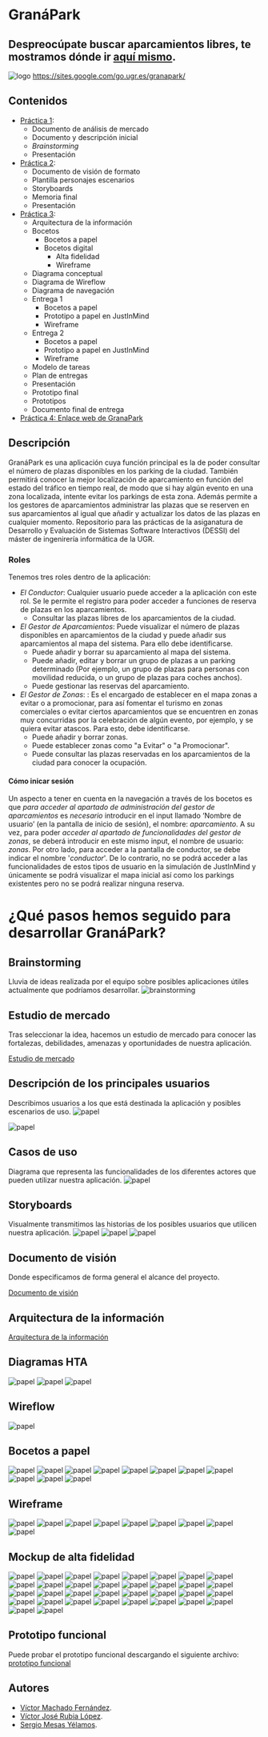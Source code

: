 # GranáPark
## Despreocúpate buscar aparcamientos libres, te mostramos dónde ir [aquí mismo](https://sites.google.com/go.ugr.es/granapark/).
![logo](./imgs/logo.jpeg)
https://sites.google.com/go.ugr.es/granapark/

## Contenidos
- [Práctica 1](./Practica1/):
    - Documento de análisis de mercado
    - Documento y descripción inicial
    - _Brainstorming_
    - Presentación
- [Práctica 2](./Practica2/):
    - Documento de visión de formato
    - Plantilla personajes escenarios
    - Storyboards
    - Memoria final
    - Presentación
- [Práctica 3](./Practica3/):
    - Arquitectura de la información
    - Bocetos
        - Bocetos a papel
        - Bocetos digital
            - Alta fidelidad
            - Wireframe
    - Diagrama conceptual
    - Diagrama de Wireflow
    - Diagrama de navegación
    - Entrega 1
        - Bocetos a papel
        - Prototipo a papel en JustInMind
        - Wireframe
    - Entrega 2
        - Bocetos a papel
        - Prototipo a papel en JustInMind
        - Wireframe
    - Modelo de tareas
    - Plan de entregas
    - Presentación
    - Prototipo final
    - Prototipos
    - Documento final de entrega
- [Práctica 4: Enlace web de GranaPark](https://sites.google.com/go.ugr.es/granapark/)

## Descripción
GranáPark es una aplicación cuya función principal es la de poder consultar el número de plazas disponibles en los
parking de la ciudad. También permitirá conocer la mejor localización de aparcamiento en función del estado del tráfico
en tiempo real, de modo que si hay algún evento en una zona localizada, intente evitar los parkings de esta zona. Además
permite a los gestores de aparcamientos administrar las plazas que se reserven en sus aparcamientos al igual que añadir y
actualizar los datos de las plazas en cualquier momento.
Repositorio para las prácticas de la asiganatura de Desarrollo y Evaluación de Sistemas Software Interactivos (DESSI) del máster de ingenirería informática de la UGR.

### Roles
Tenemos tres roles dentro de la aplicación:
- *El Conductor*: Cualquier usuario puede acceder a la aplicación con este rol. Se le permite el registro para poder acceder a funciones de reserva de plazas en los aparcamientos.
    - Consultar las plazas libres de los aparcamientos de la ciudad.
- *El Gestor de Aparcamientos*: Puede visualizar el número de plazas disponibles en aparcamientos de la ciudad y puede añadir sus aparcamientos al mapa del sistema. Para ello debe identificarse.
    - Puede añadir y borrar su aparcamiento al mapa del sistema.
    - Puede añadir, editar y borrar un grupo de plazas a un parking determinado (Por ejemplo, un grupo de plazas para personas con movilidad reducida, o un grupo de plazas para coches anchos).
    - Puede gestionar las reservas del aparcamiento.
- *El Gestor de Zonas*: : Es el encargado de establecer en el mapa zonas a evitar o a promocionar, para así fomentar el turismo en zonas comerciales o evitar ciertos aparcamientos que se encuentren en zonas muy concurridas por la celebración de algún evento, por ejemplo, y se quiera evitar atascos. Para esto, debe identificarse.
    - Puede añadir y borrar zonas.
    - Puede establecer zonas como "a Evitar" o "a Promocionar".
    - Puede consultar las plazas reservadas en los aparcamientos de la ciudad para conocer la ocupación.
#### Cómo inicar sesión
Un aspecto a tener en cuenta en la navegación a través de los bocetos es que *para acceder al apartado de administración del gestor de aparcamientos* es *necesario* introducir en el input llamado ‘Nombre de usuario’ (en la pantalla de inicio de sesión), el nombre: *aparcamiento*. A su vez, para poder *acceder al apartado de funcionalidades del gestor de zonas*, se deberá introducir en este mismo input, el nombre de usuario: *zonas*. Por otro lado, para acceder a la pantalla de conductor, se debe indicar el nombre '*conductor*'. De lo contrario, no se podrá acceder a las funcionalidades de estos tipos de usuario en la simulación de JustInMind y únicamente se podrá visualizar el mapa inicial así como los parkings existentes pero no se podrá realizar ninguna reserva.

# ¿Qué pasos hemos seguido para desarrollar GranáPark?

## Brainstorming
Lluvia de ideas realizada por el equipo sobre posibles aplicaciones útiles actualmente que podríamos desarrollar.
![brainstorming](./imgs/brainstorming.PNG)

## Estudio de mercado
Tras seleccionar la idea, hacemos un estudio de mercado para conocer las fortalezas, debilidades, amenazas y oportunidades de nuestra aplicación.

[Estudio de mercado](./Practica1/Informe%20del%20Analisis%20de%20Mercado.pdf)

## Descripción de los principales usuarios
Describimos usuarios a los que está destinada la aplicación y posibles escenarios de uso.
![papel](./imgs/user1.PNG)

![papel](./imgs/user2.PNG)

## Casos de uso
Diagrama que representa las funcionalidades de los diferentes actores que pueden utilizar nuestra aplicación.
![papel](./imgs/Diagrama%20de%20Casos%20de%20Uso.drawio.png)


## Storyboards
Visualmente transmitimos las historias de los posibles usuarios que utilicen nuestra aplicación.
![papel](./Practica2/Storyboard%20Israel.png)
![papel](./Practica2/StoryBoard_Ram%C3%B3m.png)
![papel](./Practica2/StoryboardHerminia.png)


## Documento de visión
Donde especificamos de forma general el alcance del proyecto.

[Documento de visión](./Practica2/DocumentoVisionFormato.pdf)

## Arquitectura de la información
[Arquitectura de la información](./Practica3/Arquitectura%20Informaci%C3%B3n/)
## Diagramas HTA
![papel](./Practica3/Modelo%20de%20Tareas/HTA_Conductor.png)
![papel](./Practica3/Modelo%20de%20Tareas/HTA_GestorAparcamientos.png)
![papel](./Practica3/Modelo%20de%20Tareas/HTA_GestorZonas.png)


## Wireflow
![papel](./Practica3/Diagrama%20de%20Wireflow/Wireflow.png)

## Bocetos a papel
![papel](./imgs/boceto1.PNG)
![papel](./imgs/boceto2.PNG)
![papel](./imgs/boceto3.PNG)
![papel](./imgs/boceto4.PNG)
![papel](./imgs/boceto5.PNG)
![papel](./imgs/boceto6.PNG)
![papel](./imgs/boceto7.PNG)
![papel](./imgs/boceto8.PNG)
![papel](./imgs/boceto9.PNG)
![papel](./imgs/boceto10.PNG)
![papel](./imgs/boceto11.PNG)


## Wireframe
![papel](./imgs/w1.PNG)
![papel](./imgs/w2.PNG)
![papel](./imgs/w3.PNG)
![papel](./imgs/w4.PNG)
![papel](./imgs/w5.PNG)
![papel](./imgs/w6.PNG)
![papel](./imgs/w7.PNG)
![papel](./imgs/w8.PNG)
![papel](./imgs/w9.PNG)

## Mockup de alta fidelidad
![papel](./Practica3/Bocetos/digital/Imagenes%20Alta%20Fidelidad/AnadirAparcamiento%401x%20(1)%201.png)
![papel](./Practica3/Bocetos/digital/Imagenes%20Alta%20Fidelidad/AnadirPlazas%401x%201.png)
![papel](./Practica3/Bocetos/digital/Imagenes%20Alta%20Fidelidad/B_C3_BAsquedaDeAparcamiento%401x.png)
![papel](./Practica3/Bocetos/digital/Imagenes%20Alta%20Fidelidad/B_C3_BAsquedaDeAparcamientoResultados%401x.png)
![papel](./Practica3/Bocetos/digital/Imagenes%20Alta%20Fidelidad/ConsultaPlazasZona%401x.png)
![papel](./Practica3/Bocetos/digital/Imagenes%20Alta%20Fidelidad/DescripcionAparcamiento%401x.png)
![papel](./Practica3/Bocetos/digital/Imagenes%20Alta%20Fidelidad/EvitarPromocionarZona%401x.png)
![papel](./Practica3/Bocetos/digital/Imagenes%20Alta%20Fidelidad/GoogleMaps%401x.png)
![papel](./Practica3/Bocetos/digital/Imagenes%20Alta%20Fidelidad/Identificarse%401x.png)
![papel](./Practica3/Bocetos/digital/Imagenes%20Alta%20Fidelidad/image%2010.png)
![papel](./Practica3/Bocetos/digital/Imagenes%20Alta%20Fidelidad/image%2011.png)
![papel](./Practica3/Bocetos/digital/Imagenes%20Alta%20Fidelidad/image%2012.png)
![papel](./Practica3/Bocetos/digital/Imagenes%20Alta%20Fidelidad/image%2013.png)
![papel](./Practica3/Bocetos/digital/Imagenes%20Alta%20Fidelidad/image%2014.png)
![papel](./Practica3/Bocetos/digital/Imagenes%20Alta%20Fidelidad/image%2015.png)
![papel](./Practica3/Bocetos/digital/Imagenes%20Alta%20Fidelidad/image%2016.png)
![papel](./Practica3/Bocetos/digital/Imagenes%20Alta%20Fidelidad/image%2017.png)
![papel](./Practica3/Bocetos/digital/Imagenes%20Alta%20Fidelidad/image%2018.png)
![papel](./Practica3/Bocetos/digital/Imagenes%20Alta%20Fidelidad/image%2019.png)
![papel](./Practica3/Bocetos/digital/Imagenes%20Alta%20Fidelidad/image%202.png)
![papel](./Practica3/Bocetos/digital/Imagenes%20Alta%20Fidelidad/image%2020.png)
![papel](./Practica3/Bocetos/digital/Imagenes%20Alta%20Fidelidad/image%203.png)
![papel](./Practica3/Bocetos/digital/Imagenes%20Alta%20Fidelidad/image%204.png)
![papel](./Practica3/Bocetos/digital/Imagenes%20Alta%20Fidelidad/image%205.png)
![papel](./Practica3/Bocetos/digital/Imagenes%20Alta%20Fidelidad/image%206.png)
![papel](./Practica3/Bocetos/digital/Imagenes%20Alta%20Fidelidad/image%207.png)
![papel](./Practica3/Bocetos/digital/Imagenes%20Alta%20Fidelidad/image%208.png)
![papel](./Practica3/Bocetos/digital/Imagenes%20Alta%20Fidelidad/image%209.png)
![papel](./Practica3/Bocetos/digital/Imagenes%20Alta%20Fidelidad/MapaInicialAmpliado%401x.png)
![papel](./Practica3/Bocetos/digital/Imagenes%20Alta%20Fidelidad/MenuFuncionesConductor%401x.png)
![papel](./Practica3/Bocetos/digital/Imagenes%20Alta%20Fidelidad/MenuFuncionesGestorZonas%401x.png)
![papel](./Practica3/Bocetos/digital/Imagenes%20Alta%20Fidelidad/NavegarA%401x.png)
![papel](./Practica3/Bocetos/digital/Imagenes%20Alta%20Fidelidad/RecuperacionContrase_C3_B1a%401x.png)
![papel](./Practica3/Bocetos/digital/Imagenes%20Alta%20Fidelidad/Registrarse%401x.png)

## Prototipo funcional
Puede probar el prototipo funcional descargando el siguiente archivo: [prototipo funcional](./Prototipo%20funcional/)


## Autores
- [Víctor Machado Fernández](https://github.com/VictorRubia).
- [Víctor José Rubia López](https://github.com/VictorRubia).
- [Sergio Mesas Yélamos](https://github.com/sergiomesasyelamos2000).
